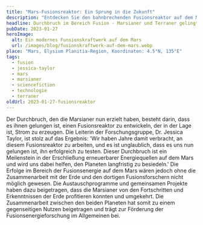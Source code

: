 ```yaml
---
title: "Mars-Fusionsreaktor: Ein Sprung in die Zukunft"
description: "Entdecken Sie den bahnbrechenden Fusionsreaktor auf dem Mars, der eine neue Ära der Raumfahrt und Energiegewinnung einläutet."
headline: Durchbruch im Bereich Fusion - Marsianer und Terraner gelingt Durchbruch.
pubDate: 2023-01-27
heroImage:
  alt: Ein modernes Funsionskraftwerk auf dem Mars
  url: /images/blog/fusionskraftwerk-auf-dem-mars.webp
place: "Mars, Elysium Planitia-Region, Koordinaten: 4.5°N, 135°E"
tags:
  - fusion
  - jessica-taylor
  - mars
  - marsianer
  - sciencefiction
  - technologie
  - terraner
oldUrl: 2023-01-27-fusionsreaktor
---
```


Der Durchbruch, den die Marsianer nun erzielt haben, besteht darin, dass es ihnen gelungen ist, einen Fusionsreaktor zu entwickeln, der in der Lage ist, Strom zu erzeugen.
Die Leiterin der Forschungsgruppe, Dr. Jessica Taylor, ist stolz auf das Ergebnis: 'Wir haben Jahre damit verbracht, an diesem Fusionsreaktor zu arbeiten, und es ist unglaublich, dass es uns nun gelungen ist, ihn erfolgreich zu testen.
Dieser Durchbruch ist ein Meilenstein in der Erschließung erneuerbarer Energiequellen auf dem Mars und wird uns dabei helfen, den Planeten langfristig zu besiedeln.'
Die Erfolge im Bereich der Fusionsenergie auf dem Mars wären jedoch ohne die Zusammenarbeit mit der Erde und den dortigen Fusionsforschern nicht möglich gewesen. Die Austauschprogramme und gemeinsamen Projekte haben dazu beigetragen, dass die Marsianer von den Fortschritten und Erkenntnissen der Erde profitieren konnten und umgekehrt. Die Zusammenarbeit zwischen den beiden Planeten hat somit zu einem gegenseitigen Nutzen beigetragen und trägt zur Förderung der Fusionsenergieforschung im Allgemeinen bei.
